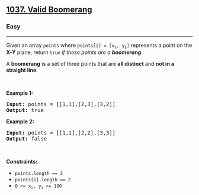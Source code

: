 <h2><a href="https://leetcode.com/problems/valid-boomerang/">1037. Valid Boomerang</a></h2><h3>Easy</h3><hr><div style="user-select: auto;"><p style="user-select: auto;">Given an array <code style="user-select: auto;">points</code> where <code style="user-select: auto;">points[i] = [x<sub style="user-select: auto;">i</sub>, y<sub style="user-select: auto;">i</sub>]</code> represents a point on the <strong style="user-select: auto;">X-Y</strong> plane, return <code style="user-select: auto;">true</code> <em style="user-select: auto;">if these points are a <strong style="user-select: auto;">boomerang</strong></em>.</p>

<p style="user-select: auto;">A <strong style="user-select: auto;">boomerang</strong> is a set of three points that are <strong style="user-select: auto;">all distinct</strong> and <strong style="user-select: auto;">not in a straight line</strong>.</p>

<p style="user-select: auto;">&nbsp;</p>
<p style="user-select: auto;"><strong style="user-select: auto;">Example 1:</strong></p>
<pre style="user-select: auto;"><strong style="user-select: auto;">Input:</strong> points = [[1,1],[2,3],[3,2]]
<strong style="user-select: auto;">Output:</strong> true
</pre><p style="user-select: auto;"><strong style="user-select: auto;">Example 2:</strong></p>
<pre style="user-select: auto;"><strong style="user-select: auto;">Input:</strong> points = [[1,1],[2,2],[3,3]]
<strong style="user-select: auto;">Output:</strong> false
</pre>
<p style="user-select: auto;">&nbsp;</p>
<p style="user-select: auto;"><strong style="user-select: auto;">Constraints:</strong></p>

<ul style="user-select: auto;">
	<li style="user-select: auto;"><code style="user-select: auto;">points.length == 3</code></li>
	<li style="user-select: auto;"><code style="user-select: auto;">points[i].length == 2</code></li>
	<li style="user-select: auto;"><code style="user-select: auto;">0 &lt;= x<sub style="user-select: auto;">i</sub>, y<sub style="user-select: auto;">i</sub> &lt;= 100</code></li>
</ul>
</div>